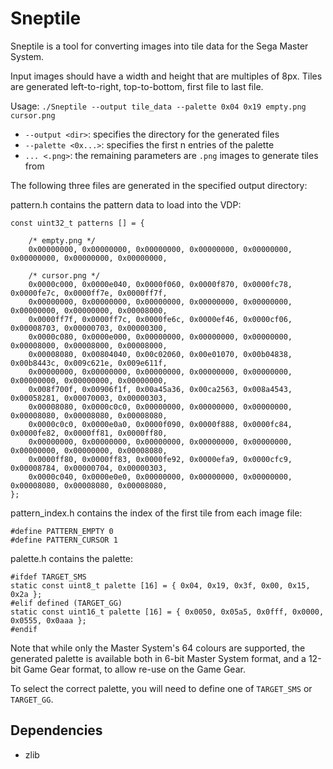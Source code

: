 
# Sneptile
Sneptile is a tool for converting images into tile data for the Sega Master System.

Input images should have a width and height that are multiples of 8px.
Tiles are generated left-to-right, top-to-bottom, first file to last file.

Usage: `./Sneptile --output tile_data --palette 0x04 0x19 empty.png cursor.png`

 * `--output <dir>`: specifies the directory for the generated files
 * `--palette <0x...>`: specifies the first n entries of the palette
 * `... <.png>`: the remaining parameters are `.png` images to generate tiles from

The following three files are generated in the specified output directory:

pattern.h contains the pattern data to load into the VDP:
```
const uint32_t patterns [] = {

    /* empty.png */
    0x00000000, 0x00000000, 0x00000000, 0x00000000, 0x00000000, 0x00000000, 0x00000000, 0x00000000,

    /* cursor.png */
    0x0000c000, 0x0000e040, 0x0000f060, 0x0000f870, 0x0000fc78, 0x0000fe7c, 0x0000ff7e, 0x0000ff7f,
    0x00000000, 0x00000000, 0x00000000, 0x00000000, 0x00000000, 0x00000000, 0x00000000, 0x00008000,
    0x0000ff7f, 0x0000ff7c, 0x0000fe6c, 0x0000ef46, 0x0000cf06, 0x00008703, 0x00000703, 0x00000300,
    0x0000c080, 0x0000e000, 0x00000000, 0x00000000, 0x00000000, 0x00008000, 0x00008000, 0x00008000,
    0x00008080, 0x00804040, 0x00c02060, 0x00e01070, 0x00b04838, 0x00b8443c, 0x009c621e, 0x009e611f,
    0x00000000, 0x00000000, 0x00000000, 0x00000000, 0x00000000, 0x00000000, 0x00000000, 0x00000000,
    0x008f700f, 0x00906f1f, 0x00a45a36, 0x00ca2563, 0x008a4543, 0x00058281, 0x00070003, 0x00000303,
    0x00008080, 0x0000c0c0, 0x00000000, 0x00000000, 0x00000000, 0x00008080, 0x00008080, 0x00008080,
    0x0000c0c0, 0x0000e0a0, 0x0000f090, 0x0000f888, 0x0000fc84, 0x0000fe82, 0x0000ff81, 0x0000ff80,
    0x00000000, 0x00000000, 0x00000000, 0x00000000, 0x00000000, 0x00000000, 0x00000000, 0x00008080,
    0x0000ff80, 0x0000ff83, 0x0000fe92, 0x0000efa9, 0x0000cfc9, 0x00008784, 0x00000704, 0x00000303,
    0x0000c040, 0x0000e0e0, 0x00000000, 0x00000000, 0x00000000, 0x00008080, 0x00008080, 0x00008080,
};
```

pattern_index.h contains the index of the first tile from each image file:
```
#define PATTERN_EMPTY 0
#define PATTERN_CURSOR 1
```

palette.h contains the palette:
```
#ifdef TARGET_SMS
static const uint8_t palette [16] = { 0x04, 0x19, 0x3f, 0x00, 0x15, 0x2a };
#elif defined (TARGET_GG)
static const uint16_t palette [16] = { 0x0050, 0x05a5, 0x0fff, 0x0000, 0x0555, 0x0aaa };
#endif
```

Note that while only the Master System's 64 colours are supported, the generated palette
is available both in 6-bit Master System format, and a 12-bit Game Gear format, to allow
re-use on the Game Gear.

To select the correct palette, you will need to define one of `TARGET_SMS` or `TARGET_GG`.


## Dependencies
 * zlib
